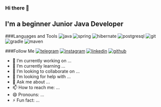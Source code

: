 ### Hi there 👋
## I'm a beginner Junior Java Developer

###Languages and Tools
![java](httpsimg.shields.iobadge-java-090909style=for-the-badge&logo=java&logoColor=ffcf40) ![spring](httpsimg.shields.iobadge-spring-090909style=for-the-badge&logo=spring&logoColor=77dd77) ![hibernate](httpsimg.shields.iobadge-hibernate-090909style=for-the-badge&logo=hibernate&logoColor=ffcf40) ![postgresql](httpsimg.shields.iobadge-postgresql-090909style=for-the-badge&logo=postgresql&logoColor=47C5FB) ![git](httpsimg.shields.iobadge-git-090909style=for-the-badge&logo=git&logoColor=ff0000) ![gradle](httpsimg.shields.iobadge-gradle-090909style=for-the-badge&logo=gradle&logoColor=77dd77) ![maven](httpsimg.shields.iobadge-maven-090909style=for-the-badge&logo=%maven&logoColor=77dd77)


###Follow Me
[![telegram](httpsimg.shields.iobadge-telegram-090909style=for-the-badge&logo=telegram&logoColor=ffcf40)](t.metanirzum) [![instagram](httpsimg.shields.iobadge-instagram-090909style=for-the-badge&logo=instagram&logoColor=ff4040)](httpswww.instagram.comtanirzum) [![linkedin](httpsimg.shields.iobadge-linkedin-090909style=for-the-badge&logo=linkedin&logoColor=42aaff)](httplinkedin.comintanirbergen-zamanbek-0a1392205) [![github](httpsimg.shields.iobadge-github-090909style=for-the-badge&logo=github&logoColor=464531)](httpsgithub.comTanirzum)

- 🔭 I’m currently working on ...
- 🌱 I’m currently learning ...
- 👯 I’m looking to collaborate on ...
- 🤔 I’m looking for help with ...
- 💬 Ask me about ...
- 📫 How to reach me: ...
- 😄 Pronouns: ...
- ⚡ Fun fact: ...
